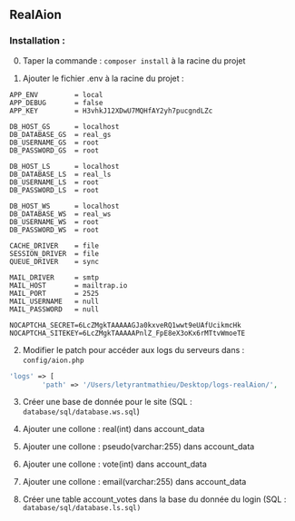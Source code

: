## RealAion


### Installation :

0. Taper la commande : ```composer install``` à la racine du projet

1. Ajouter le fichier .env à la racine du projet : 

```
APP_ENV			= local
APP_DEBUG		= false
APP_KEY			= H3vhkJ12XDwU7MQHfAY2yh7pucgndLZc

DB_HOST_GS		= localhost
DB_DATABASE_GS	= real_gs
DB_USERNAME_GS	= root
DB_PASSWORD_GS	= root

DB_HOST_LS		= localhost
DB_DATABASE_LS	= real_ls
DB_USERNAME_LS	= root
DB_PASSWORD_LS	= root

DB_HOST_WS		= localhost
DB_DATABASE_WS	= real_ws
DB_USERNAME_WS	= root
DB_PASSWORD_WS	= root

CACHE_DRIVER	= file
SESSION_DRIVER	= file
QUEUE_DRIVER	= sync

MAIL_DRIVER		= smtp
MAIL_HOST		= mailtrap.io
MAIL_PORT		= 2525
MAIL_USERNAME	= null
MAIL_PASSWORD	= null

NOCAPTCHA_SECRET=6LcZMgkTAAAAAGJa0kxveRQ1wwt9eUAfUcikmcHk
NOCAPTCHA_SITEKEY=6LcZMgkTAAAAAPnlZ_FpE8eX3oKx6rMTtvWmoeTE
```

2. Modifier le patch pour accéder aux logs du serveurs dans : ```config/aion.php```

```php
'logs' => [
        'path' => '/Users/letyrantmathieu/Desktop/logs-realAion/',
```

3. Créer une base de donnée pour le site (SQL : ```database/sql/database.ws.sql```)

4. Ajouter une collone : real(int) dans account_data
5. Ajouter une collone : pseudo(varchar:255) dans account_data
6. Ajouter une collone : vote(int) dans account_data
7. Ajouter une collone : email(varchar:255) dans account_data
8. Créer une table account_votes dans la base du donnée du login (SQL : ```database/sql/database.ls.sql)```



